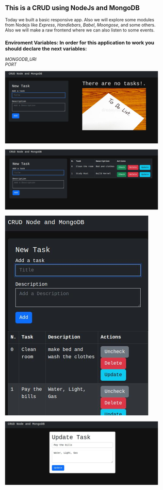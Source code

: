 ## **This is a CRUD using NodeJs and MongoDB**

Today we built a basic responsive app. Also we will explore some modules from Nodejs like *Express*, *Handlebars*, *Babel*, *Moongose*, and some others.
Also we will make a raw frontend where we can also listen to some events.
<br>
### Enviroment Variables:  In order for this application to work you should declare the next variables:

*MONGODB_URI* <br>
*PORT*

![](https://github.com/jdpalmad/api-rest/blob/main/to-do-list/imgsgh/crud-p0.jpg)
</br> </br>
![](https://github.com/jdpalmad/api-rest/blob/main/to-do-list/imgsgh/crud-p1.jpg)
</br> </br>
![](https://github.com/jdpalmad/api-rest/blob/main/to-do-list/imgsgh/crud-p2.jpg)
</br> </br>
![](https://github.com/jdpalmad/api-rest/blob/main/to-do-list/imgsgh/crud-p3.jpg)


